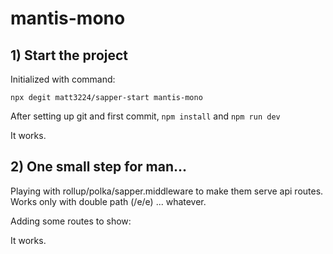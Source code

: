 # mantis-mono

## 1) Start the project

Initialized with command:
```
npx degit matt3224/sapper-start mantis-mono
```

After setting up git and first commit, `npm install` and `npm run dev`

It works.

## 2) One small step for man...

Playing with rollup/polka/sapper.middleware to make them serve api routes.
Works only with double path (/e/e) ... whatever.

Adding some routes to show:

It works.

